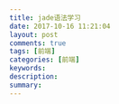 ```yaml
---
title: jade语法学习
date: 2017-10-16 11:21:04
layout: post
comments: true
tags: [前端]
categories: [前端]
keywords: 
description:
summary: 
---
```

